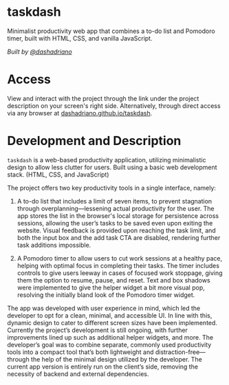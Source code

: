 # taskdash
Minimalist productivity web app that combines a to-do list and Pomodoro timer, built with HTML, CSS, and vanilla JavaScript.

<em>Built by [@dashadriano](https://https://github.com/dashadriano)</em>

# Access
View and interact with the project through the link under the project description on your screen's right side. Alternatively, through direct access via any browser at [dashadriano.github.io/taskdash](https://dashadriano.github.io/taskdash).

# Development and Description
`taskdash` is a web-based productivity application, utilizing minimalistic design to allow less clutter for users. Built using a basic web development stack. (HTML, CSS, and JavaScript) 

The project offers two key productivity tools in a single interface, namely: 

1. A to-do list that includes a limit of seven items, to prevent stagnation through overplanning––lessening actual productivity for the user. The app stores the list in the browser's local storage for persistence across sessions, allowing the user’s tasks to be saved even upon exiting the website. Visual feedback is provided upon reaching the task limit, and both the input box and the add task CTA are disabled, rendering further task additions impossible.  

2. A Pomodoro timer to allow users to cut work sessions at a healthy pace, helping with optimal focus in completing their tasks. The timer includes controls to give users leeway in cases of focused work stoppage, giving them the option to resume, pause, and reset. Text and box shadows were implemented to give the helper widget a bit more visual pop, resolving the initially bland look of the Pomodoro timer widget.

The app was developed with user experience in mind, which led the developer to opt for a clean, minimal, and accessible UI. In line with this, dynamic design to cater to different screen sizes have been implemented. Currently the project’s development is still ongoing, with further improvements lined up such as additional helper widgets, and more. The developer’s goal was to combine separate, commonly used productivity tools into a compact tool that’s both lightweight and distraction-free––through the help of the minimal design utilized by the developer. The current app version is entirely run on the client’s side, removing the necessity of backend and external dependencies.  
